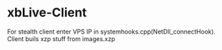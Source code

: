 # xbLive-Client
For stealth client enter VPS IP in systemhooks.cpp(NetDll_connectHook). Client buils xzp stuff from images.xzp
